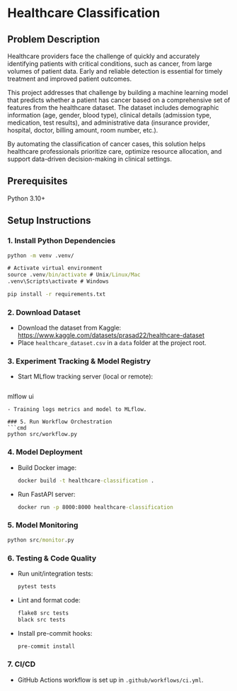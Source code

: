 # Healthcare Classification

## Problem Description

Healthcare providers face the challenge of quickly and accurately identifying patients with critical conditions, such as cancer, from large volumes of patient data. Early and reliable detection is essential for timely treatment and improved patient outcomes.

This project addresses that challenge by building a machine learning model that predicts whether a patient has cancer based on a comprehensive set of features from the healthcare dataset. The dataset includes demographic information (age, gender, blood type), clinical details (admission type, medication, test results), and administrative data (insurance provider, hospital, doctor, billing amount, room number, etc.).

By automating the classification of cancer cases, this solution helps healthcare professionals prioritize care, optimize resource allocation, and support data-driven decision-making in clinical settings.


## Prerequisites

Python 3.10+

## Setup Instructions

### 1. Install Python Dependencies
```cmd
python -m venv .venv/

# Activate virtual environment
source .venv/bin/activate # Unix/Linux/Mac
.venv\Scripts\activate # Windows

pip install -r requirements.txt
```

### 2. Download Dataset
- Download the dataset from Kaggle: https://www.kaggle.com/datasets/prasad22/healthcare-dataset
- Place `healthcare_dataset.csv` in a `data` folder at the project root.

### 3. Experiment Tracking & Model Registry
- Start MLflow tracking server (local or remote):
  ```cmd
mlflow ui
  ```
- Training logs metrics and model to MLflow.

### 5. Run Workflow Orchestration
```cmd
python src/workflow.py
```

### 4. Model Deployment
- Build Docker image:
  ```cmd
  docker build -t healthcare-classification .
  ```
- Run FastAPI server:
  ```cmd
  docker run -p 8000:8000 healthcare-classification
  ```

### 5. Model Monitoring
```cmd
python src/monitor.py
```

### 6. Testing & Code Quality
- Run unit/integration tests:
  ```cmd
  pytest tests
  ```
- Lint and format code:
  ```cmd
  flake8 src tests
  black src tests
  ```
- Install pre-commit hooks:
  ```cmd
  pre-commit install
  ```

### 7. CI/CD
- GitHub Actions workflow is set up in `.github/workflows/ci.yml`.
